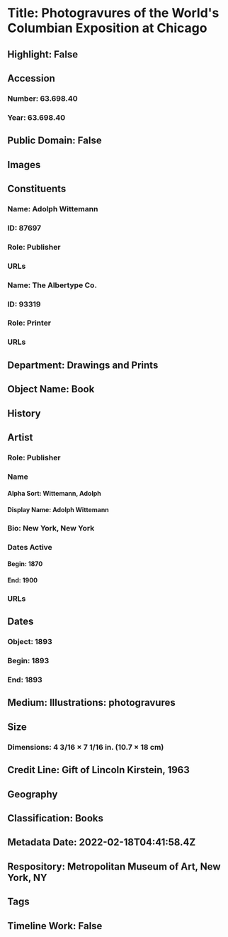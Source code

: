 # Title: Photogravures of the World's Columbian Exposition at Chicago
## Highlight: False
## Accession
### Number: 63.698.40
### Year: 63.698.40
## Public Domain: False
## Images
## Constituents
### Name: Adolph Wittemann
### ID: 87697
### Role: Publisher
### URLs
### Name: The Albertype Co.
### ID: 93319
### Role: Printer
### URLs
## Department: Drawings and Prints
## Object Name: Book
## History
## Artist
### Role: Publisher
### Name
#### Alpha Sort: Wittemann, Adolph
#### Display Name: Adolph Wittemann
### Bio: New York, New York
### Dates Active
#### Begin: 1870
#### End: 1900
### URLs
## Dates
### Object: 1893
### Begin: 1893
### End: 1893
## Medium: Illustrations: photogravures
## Size
### Dimensions: 4 3/16 × 7 1/16 in. (10.7 × 18 cm)
## Credit Line: Gift of Lincoln Kirstein, 1963
## Geography
## Classification: Books
## Metadata Date: 2022-02-18T04:41:58.4Z
## Respository: Metropolitan Museum of Art, New York, NY
## Tags
## Timeline Work: False